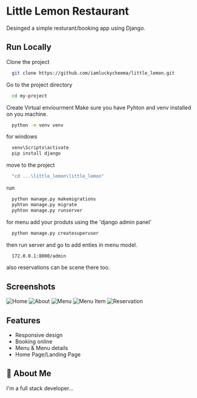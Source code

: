 
# Little Lemon Restaurant

Desinged a simple resturant/booking app using Django.

## Run Locally

Clone the project

```bash
  git clone https://github.com/iamluckycheema/little_lemon.git
```

Go to the project directory

```bash
  cd my-project
```

Create Virtual enviourment
Make sure you have Pyhton and venv installed on you machine.
```bash
  python -m venv venv
```
for windows
```bash
  venv\Scripts\activate
  pip install django
```
move to the project 
```bash
  "cd ...\little_lemon\little_lemon"
```
run
```bash
  python manage.py makemigrations
  pyhton manage.py migrate
  pyhton manage.py runserver
```
for menu add your produts using the 'django admin panel'
```bash
  python manage.py createsuperuser
```
then run server and go to add enties in menu model.
```bash
  172.0.0.1:8000/admin
```
also reservations can be scene there too.

## Screenshots

![Home](https://github.com/iamluckycheema/little_lemon/blob/main/little_lemon/screenshots/home.png)
![About](https://github.com/iamluckycheema/little_lemon/blob/main/little_lemon/screenshots/about.png)
![Menu](https://github.com/iamluckycheema/little_lemon/blob/main/little_lemon/screenshots/menu.png)
![Menu Item](https://github.com/iamluckycheema/little_lemon/blob/main/little_lemon/screenshots/menu_item.png)
![Reservation](https://github.com/iamluckycheema/little_lemon/blob/main/little_lemon/screenshots/reservation.png)


## Features

- Responsive design
- Booking online
- Menu & Menu details
- Home Page/Landing Page


## 🚀 About Me
I'm a full stack developer...

